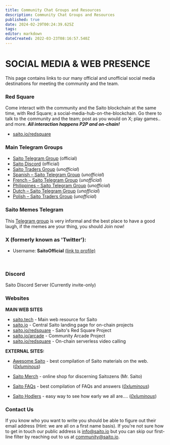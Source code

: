 ```yaml
---
title: Community Chat Groups and Resources
description: Community Chat Groups and Resources
published: true
date: 2024-02-29T00:24:39.625Z
tags: 
editor: markdown
dateCreated: 2022-03-23T08:16:57.540Z
---
```


# SOCIAL MEDIA & WEB PRESENCE
This page contains links to our many official and unofficial social media destinations for meeting the community and the team. 
<br>

### Red Square ###
Come interact with the community and the Saito blockchain at the same time, with Red Square; a social-media-hub-on-the-blockchain. Go there to talk to the community and the team; post as you would on X; play games.. and more.
***All interaction happens P2P and on-chain!***
- [saito.io/redsquare](http://saito.io/redsquare)
<p>
  

### Main Telegram Groups ###

- [Saito Telegram Group](https://t.me/SaitoIO) (official)
- [Saito Discord](https://discord.gg/HjTFh9Tfec) (official)
- [Saito Traders Group](https://t.me/saitotraders) (*unofficial*)
- [Spanish – Saito Telegram Group](https://t.me/saito_esp) (*unofficial*)
- [French – Saito Telegram Group](https://t.me/Saito_France) (*unofficial*)
- [Philippines – Saito Telegram Group](https://t.me/SaitoPH) (*unofficial*)
- [Dutch – Saito Telegram Group](https://t.me/saitonltg) (*unofficial*)
- [Polish – Saito Traders Group](https://t.me/SaitoTradersPL) (*unofficial*)
<p hidden>- [Chinese – Saito Telegram Group](https://t.me/SaitoNetworkCN) (*unofficial*) </p>
<p>
  


### Saito Memes Telegram ###

This [Telegram group](https://t.me/SaitoMemes) is very informal and the best place to have a good laugh, if the memes are your thing, you should Join now!
<p>
  
### X (formerly known as 'Twitter'):  ###
- Username: **SaitoOfficial** [(link to profile)](https://x.com/SaitoOfficial?s=20)
<br>

### Discord ###

Saito Discord Server (Currently invite-only)

<p>
  
### Websites ###

**MAIN WEB SITES**
- [saito.tech](https://saito.tech) - Main web resource for Saito
- [saito.io](https://saito.io) - Central Saito landing page for on-chain projects
- [saito.io/redsquare](https://saito.io/redsquare) - Saito's Red Square Project
- [saito.io/arcade](https://saito.io/arcade) - Community Arcade Project
- [saito.io/redsquare](https://saito.io/videocall) - On-chain serverless video calling

 
  
**EXTERNAL SITES:**

- [Awesome Saito](https://github.com/0xluminous/awesome-saito) - best compilation of Saito materials on the web. ([*0xluminous*](https://mobile.twitter.com/0xluminous))
- [Saito Merch](https://saitomerch.com) - online shop for discerning Saitozens (Mr. Saito)
- [Saito FAQs](https://saitofaqs.com/) - best compilation of FAQs and answers ([*0xluminous*](https://mobile.twitter.com/0xluminous))
- [Saito Hodlers](https://saitohodlers.com/) - easy way to see how early we all are.... ([*0xluminous*](https://mobile.twitter.com/0xluminous))

  <p>
    
### Contact Us ###

If you know who you want to write you should be able to figure out their email address (Hint: we are all on a first name basis). If you're not sure how to get in touch our public address is info@saito.io but you can skip our first-line filter by reaching out to us at community@saito.io.